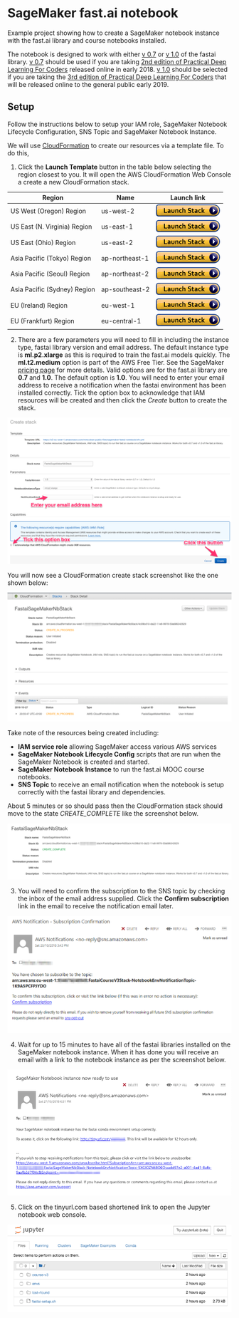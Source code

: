 # SageMaker fast.ai notebook
Example project showing how to create a SageMaker notebook instance with the fast.ai library and course notebooks installed.

The notebook is designed to work with either [v 0.7](https://github.com/fastai/fastai/tree/v0.7.2) or [v 1.0](https://github.com/fastai/fastai/) of the fastai library. [v 0.7](https://github.com/fastai/fastai/tree/v0.7.2) should be used if you are taking [2nd edition of Practical Deep Learning For Coders](http://course.fast.ai) released online in early 2018. [v 1.0](https://github.com/fastai/fastai/) should be selected if you are taking the [3rd edition of Practical Deep Learning For Coders](https://www.usfca.edu/data-institute/certificates/deep-learning-part-one) that will be released online to the general public early 2019.

## Setup

Follow the instructions below to setup your IAM role, SageMaker Notebook Lifecycle Configuration, SNS Topic and SageMaker Notebook Instance.

We will use [CloudFormation](https://aws.amazon.com/cloudformation/) to create our resources via a template file. To do this,

1. Click the **Launch Template** button in the table below selecting the  region closest to you. It will  open the AWS CloudFormation Web Console a create a new CloudFormation stack. 

Region | Name | Launch link
--- | --- | ---
US West (Oregon) Region | us-west-2 | [![CloudFormation](img/cfn-launch-stack.png)](https://us-west-2.console.aws.amazon.com/cloudformation/home?region=us-west-2#/stacks/create/review?filter=active&templateURL=https%3A%2F%2Fs3-eu-west-1.amazonaws.com%2Fmmcclean-public-files%2Fsagemaker-fastai-notebook%2Fcfn.yml&stackName=FastaiSageMakerNbStack)
US East (N. Virginia) Region | us-east-1 | [![CloudFormation](img/cfn-launch-stack.png)](https://us-east-1.console.aws.amazon.com/cloudformation/home?region=us-east-1#/stacks/create/review?filter=active&templateURL=https%3A%2F%2Fs3-eu-west-1.amazonaws.com%2Fmmcclean-public-files%2Fsagemaker-fastai-notebook%2Fcfn.yml&stackName=FastaiSageMakerNbStack)
US East (Ohio) Region | us-east-2 | [![CloudFormation](img/cfn-launch-stack.png)](https://us-east-2.console.aws.amazon.com/cloudformation/home?region=us-east-2#/stacks/create/review?filter=active&templateURL=https%3A%2F%2Fs3-eu-west-1.amazonaws.com%2Fmmcclean-public-files%2Fsagemaker-fastai-notebook%2Fcfn.yml&stackName=FastaiSageMakerNbStack)
Asia Pacific (Tokyo) Region | ap-northeast-1 | [![CloudFormation](img/cfn-launch-stack.png)](https://ap-northeast-1.console.aws.amazon.com/cloudformation/home?region=ap-northeast-1#/stacks/create/review?filter=active&templateURL=https%3A%2F%2Fs3-eu-west-1.amazonaws.com%2Fmmcclean-public-files%2Fsagemaker-fastai-notebook%2Fcfn.yml&stackName=FastaiSageMakerNbStack)
Asia Pacific (Seoul) Region | ap-northeast-2 | [![CloudFormation](img/cfn-launch-stack.png)](https://ap-northeast-2.console.aws.amazon.com/cloudformation/home?region=ap-northeast-2#/stacks/create/review?filter=active&templateURL=https%3A%2F%2Fs3-eu-west-1.amazonaws.com%2Fmmcclean-public-files%2Fsagemaker-fastai-notebook%2Fcfn.yml&stackName=FastaiSageMakerNbStack)
Asia Pacific (Sydney) Region | ap-southeast-2 | [![CloudFormation](img/cfn-launch-stack.png)](https://ap-southeast-2.console.aws.amazon.com/cloudformation/home?region=ap-southeast-2#/stacks/create/review?filter=active&templateURL=https%3A%2F%2Fs3-eu-west-1.amazonaws.com%2Fmmcclean-public-files%2Fsagemaker-fastai-notebook%2Fcfn.yml&stackName=FastaiSageMakerNbStack)
EU (Ireland) Region | eu-west-1 | [![CloudFormation](img/cfn-launch-stack.png)](https://eu-west-1.console.aws.amazon.com/cloudformation/home?region=eu-west-1#/stacks/create/review?filter=active&templateURL=https%3A%2F%2Fs3-eu-west-1.amazonaws.com%2Fmmcclean-public-files%2Fsagemaker-fastai-notebook%2Fcfn.yml&stackName=FastaiSageMakerNbStack)
EU (Frankfurt) Region | eu-central-1 | [![CloudFormation](img/cfn-launch-stack.png)](https://eu-central-1.console.aws.amazon.com/cloudformation/home?region=eu-central-1#/stacks/create/review?filter=active&templateURL=https%3A%2F%2Fs3-eu-west-1.amazonaws.com%2Fmmcclean-public-files%2Fsagemaker-fastai-notebook%2Fcfn.yml&stackName=FastaiSageMakerNbStack)

2. There are a few parameters you will need to fill in including the instance type, fastai library version and email address. The default instance type is **ml.p2.xlarge** as this is required to train the fast.ai models quickly. The **ml.t2.medium** option is part of the AWS Free Tier. See the SageMaker [pricing page](https://aws.amazon.com/sagemaker/pricing/) for more details. Valid options are for the fast.ai library are **0.7** and **1.0**. The default option is **1.0**. You will need to enter your email address to receive a notification when the fastai environment has been installed correctly. Tick the option box to acknowledge that IAM resources will be created and then click the *Create* button to create the stack.

![Screenshot](img/cfn_create_stack.png)

You will now see a CloudFormation create stack screenshot like the one shown below:

![Screenshot](img/cfn_stack_detail_in_progress.png)

Take note of the resources being created including:
 - **IAM service role** allowing SageMaker access various AWS services
 - **SageMaker Notebook Lifecycle Config** scripts that are run when the SageMaker Notebook is created and started.
 - **SageMaker Notebook Instance** to run the fast.ai MOOC course notebooks.
 - **SNS Topic** to receive an email notification when the notebook is setup correctly with the fastai library and dependencies.

About 5 minutes or so should pass then the CloudFormation stack should move to the state *CREATE_COMPLETE* like the screenshot below.

![Screenshot](img/cfn_stack_detail_complete.png)

3. You will need to confirm the subscription to the SNS topic by checking the inbox of the email address supplied. Click the **Confirm subscription** link in the email to receive the notification email later.

![Screenshot](img/confirm_sub.png)

4. Wait for up to 15 minutes to have all of the fastai libraries installed on the SageMaker notebook instance. When it has done you will receive an email with a link to the notebook instance as per the screenshot below. 

![Screenshot](img/email_notification_ready.png)

5. Click on the tinyurl.com based shortened link to open the Jupyter notebook web console.

![Screenshot](img/jupyter_nb.png)


